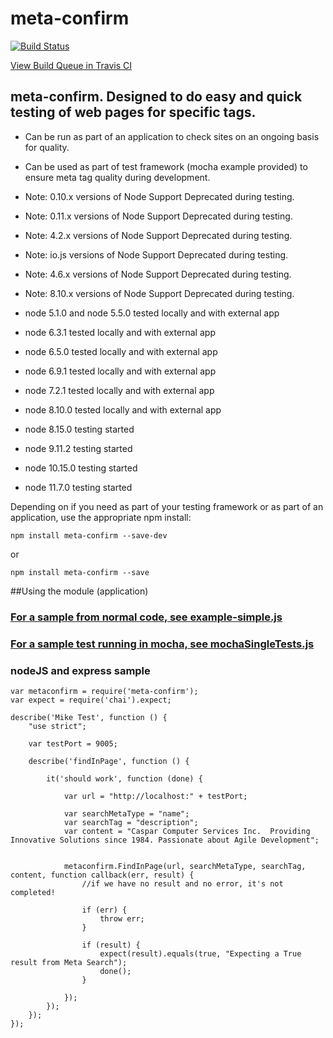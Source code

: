 

# meta-confirm

[![Build Status](https://travis-ci.org/CasparComputer/meta-confirm.svg)](https://travis-ci.org/CasparComputer/meta-confirm)

[View Build Queue in Travis CI](https://travis-ci.org/CasparComputer/meta-confirm)

## meta-confirm.  Designed to do easy and quick testing of web pages for specific tags.

* Can be run as part of an application to check sites on an ongoing basis for quality.
* Can be used as part of test framework (mocha example provided) to ensure meta tag quality during development.


* Note: 0.10.x versions of Node Support Deprecated during testing.
* Note: 0.11.x versions of Node Support Deprecated during testing.
* Note: 4.2.x versions of Node Support Deprecated during testing.
* Note: io.js versions of Node Support Deprecated during testing.
* Note: 4.6.x versions of Node Support Deprecated during testing.
* Note: 8.10.x versions of Node Support Deprecated during testing.

* node 5.1.0 and node 5.5.0 tested locally and with external app
* node 6.3.1 tested locally and with external app
* node 6.5.0 tested locally and with external app
* node 6.9.1 tested locally and with external app
* node 7.2.1 tested locally and with external app
* node 8.10.0 tested locally and with external app
* node 8.15.0 testing started
* node 9.11.2 testing started
* node 10.15.0 testing started
* node 11.7.0 testing started

Depending on if you need as part of your testing framework or as part of an application, use the appropriate npm install:

    npm install meta-confirm --save-dev
or

    npm install meta-confirm --save
     
##Using the module (application)
    
### [For a sample from normal code, see example-simple.js](https://github.com/CasparComputer/meta-confirm/blob/master/examples/example-simple.js)

### [For a sample test running in mocha, see mochaSingleTests.js](https://github.com/CasparComputer/meta-confirm/blob/master/test/mochaSingleTests.js)

### nodeJS and express sample


    var metaconfirm = require('meta-confirm');
    var expect = require('chai').expect;
        
    describe('Mike Test', function () {
        "use strict";
    
        var testPort = 9005;
    
        describe('findInPage', function () {
    
            it('should work', function (done) {
    
                var url = "http://localhost:" + testPort;
    
                var searchMetaType = "name";
                var searchTag = "description";
                var content = "Caspar Computer Services Inc.  Providing Innovative Solutions since 1984. Passionate about Agile Development";
    
    
                metaconfirm.FindInPage(url, searchMetaType, searchTag, content, function callback(err, result) {
                    //if we have no result and no error, it's not completed!
    
                    if (err) {
                        throw err;
                    }
    
                    if (result) {
                        expect(result).equals(true, "Expecting a True result from Meta Search");
                        done();
                    }
    
                });
            });
        });
    });



